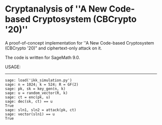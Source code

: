 # Cryptanalysis of ''A New Code-based Cryptosystem (CBCrypto '20)''
A proof-of-concept implementation for ''A New Code-based Cryptosystem (CBCrypto '20)" and ciphertext-only attack on  it.

The code is written for SageMath 9.0.

USAGE:
- - -
```
sage: load('ikk_simulation.py')
sage: n = 1024; k = 524; R = GF(2)
sage: pk, sk = key_gen(n, k)
sage: u = random_vector(R, k)
sage: ct = enc(pk, u)
sage: dec(sk, ct) == u
True
sage: sln1, sln2 = attack(pk, ct)
sage: vector(sln1) == u
True
```

